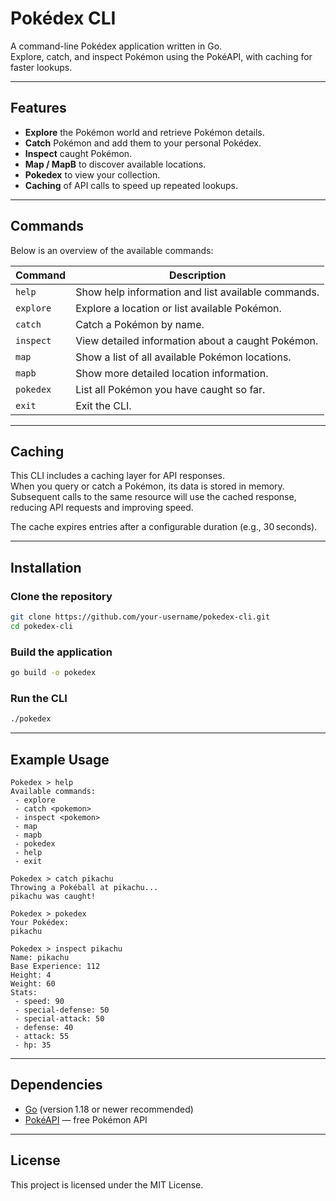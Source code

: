 # Pokédex CLI

A command-line Pokédex application written in Go.  
Explore, catch, and inspect Pokémon using the PokéAPI, with caching for faster lookups.

---

## Features

- **Explore** the Pokémon world and retrieve Pokémon details.  
- **Catch** Pokémon and add them to your personal Pokédex.  
- **Inspect** caught Pokémon.  
- **Map / MapB** to discover available locations.  
- **Pokedex** to view your collection.  
- **Caching** of API calls to speed up repeated lookups.

---

## Commands

Below is an overview of the available commands:

| Command   | Description                                         |
|-----------|-----------------------------------------------------|
| `help`    | Show help information and list available commands.  |
| `explore` | Explore a location or list available Pokémon.       |
| `catch`   | Catch a Pokémon by name.                            |
| `inspect` | View detailed information about a caught Pokémon.   |
| `map`     | Show a list of all available Pokémon locations.     |
| `mapb`    | Show more detailed location information.            |
| `pokedex` | List all Pokémon you have caught so far.            |
| `exit`    | Exit the CLI.                                       |

---

## Caching

This CLI includes a caching layer for API responses.  
When you query or catch a Pokémon, its data is stored in memory.  
Subsequent calls to the same resource will use the cached response, reducing API requests and improving speed.

The cache expires entries after a configurable duration (e.g., 30 seconds).

---

## Installation

### Clone the repository

```bash
git clone https://github.com/your-username/pokedex-cli.git
cd pokedex-cli
```

### Build the application

```bash
go build -o pokedex
```

### Run the CLI

```bash
./pokedex
```

---

## Example Usage

```text
Pokedex > help
Available commands:
 - explore
 - catch <pokemon>
 - inspect <pokemon>
 - map
 - mapb
 - pokedex
 - help
 - exit

Pokedex > catch pikachu
Throwing a Pokéball at pikachu...
pikachu was caught!

Pokedex > pokedex
Your Pokédex:
pikachu

Pokedex > inspect pikachu
Name: pikachu
Base Experience: 112
Height: 4
Weight: 60
Stats:
 - speed: 90
 - special-defense: 50
 - special-attack: 50
 - defense: 40
 - attack: 55
 - hp: 35
```

---

## Dependencies

- [Go](https://golang.org/) (version 1.18 or newer recommended)  
- [PokéAPI](https://pokeapi.co/) — free Pokémon API

---

## License

This project is licensed under the MIT License.
